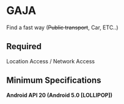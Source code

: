 # GAJA
Find a fast way (~~Public transport~~, Car, ETC..)   
## Required   
Location Access / Network Access   
## Minimum Specifications   
__Android API 20 (Android 5.0 [LOLLIPOP])__   
